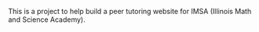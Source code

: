 This is a project to help build a peer tutoring website for IMSA (Illinois Math and Science Academy). 
